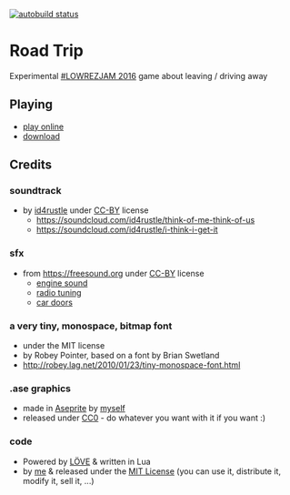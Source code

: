 [![autobuild status](https://travis-ci.org/premek/64pixels.svg)](https://travis-ci.org/premek/64pixels)

# Road Trip
Experimental [#LOWREZJAM 2016](https://itch.io/jam/lowrezjam2016) game about leaving / driving away

## Playing
- [play online](http://premek.github.io/64pixels/)
- [download](../../releases)

## Credits

### soundtrack
- by [id4rustle](https://soundcloud.com/id4rustle) under [CC-BY](http://creativecommons.org/licenses/by/3.0/) license
  - https://soundcloud.com/id4rustle/think-of-me-think-of-us
  - https://soundcloud.com/id4rustle/i-think-i-get-it

### sfx
- from https://freesound.org under [CC-BY](http://creativecommons.org/licenses/by/3.0/) license
  - [engine sound](https://freesound.org/people/pempi/sounds/33460/)
  - [radio tuning](https://freesound.org/people/trip_sound/sounds/190476/)
  - [car doors](https://freesound.org/people/phenoxy/sounds/195450/)

### a very tiny, monospace, bitmap font
  - under the MIT license
  - by Robey Pointer, based on a font by Brian Swetland
  - http://robey.lag.net/2010/01/23/tiny-monospace-font.html

### .ase graphics
- made in [Aseprite](http://www.aseprite.org/) by [myself](https://twitter.com/Premek_V)
- released under [CC0](https://creativecommons.org/publicdomain/zero/1.0/) - do whatever you want with it if you want :)

### code
- Powered by [LÖVE](https://love2d.org/) & written in Lua
- by [me](https://twitter.com/Premek_V) & released under the [MIT License](https://opensource.org/licenses/MIT) (you can use it, distribute it, modify it, sell it, ...)
